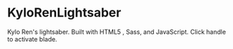 # KyloRenLightsaber
Kylo Ren's lightsaber. Built with HTML5 , Sass, and JavaScript.  Click handle to activate blade.

